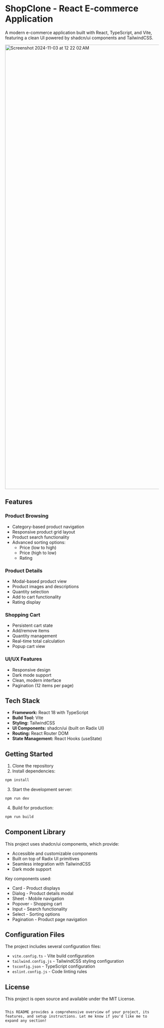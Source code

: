 # ShopClone - React E-commerce Application

A modern e-commerce application built with React, TypeScript, and Vite, featuring a clean UI powered by shadcn/ui components and TailwindCSS.

<img width="1450" alt="Screenshot 2024-11-03 at 12 22 02 AM" src="https://github.com/user-attachments/assets/c37175e7-edc3-481c-b882-98cda7857ef9">



## Features

### Product Browsing
- Category-based product navigation
- Responsive product grid layout
- Product search functionality
- Advanced sorting options:
  - Price (low to high)
  - Price (high to low)
  - Rating

### Product Details
- Modal-based product view
- Product images and descriptions
- Quantity selection
- Add to cart functionality
- Rating display

### Shopping Cart
- Persistent cart state
- Add/remove items
- Quantity management
- Real-time total calculation
- Popup cart view

### UI/UX Features
- Responsive design
- Dark mode support
- Clean, modern interface
- Pagination (12 items per page)

## Tech Stack

- **Framework:** React 18 with TypeScript
- **Build Tool:** Vite
- **Styling:** TailwindCSS
- **UI Components:** shadcn/ui (built on Radix UI)
- **Routing:** React Router DOM
- **State Management:** React Hooks (useState)





## Getting Started

1. Clone the repository
2. Install dependencies:
```bash
npm install
```
3. Start the development server:
```bash
npm run dev
```

4. Build for production:
```bash
npm run build
```

## Component Library

This project uses shadcn/ui components, which provide:
- Accessible and customizable components
- Built on top of Radix UI primitives
- Seamless integration with TailwindCSS
- Dark mode support

Key components used:
- Card - Product displays
- Dialog - Product details modal
- Sheet - Mobile navigation
- Popover - Shopping cart
- Input - Search functionality
- Select - Sorting options
- Pagination - Product page navigation

## Configuration Files

The project includes several configuration files:
- `vite.config.ts` - Vite build configuration
- `tailwind.config.js` - TailwindCSS styling configuration
- `tsconfig.json` - TypeScript configuration
- `eslint.config.js` - Code linting rules


## License

This project is open source and available under the MIT License.
```

This README provides a comprehensive overview of your project, its features, and setup instructions. Let me know if you'd like me to expand any section!
